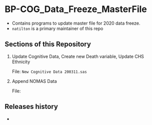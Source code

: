 # BP-COG_Data_Freeze_MasterFile

* Contains programs to update master file for 2020 data freeze.
* `natilton` is a primary maintainer of this repo

## Sections of this Repository

1. Update Cognitive Data, Create new Death variable, Update CHS Ethnicity

   File: `New Cognitive Data 200311.sas`

2. Append NOMAS Data

   File: 

## Releases history

* 

  
   
